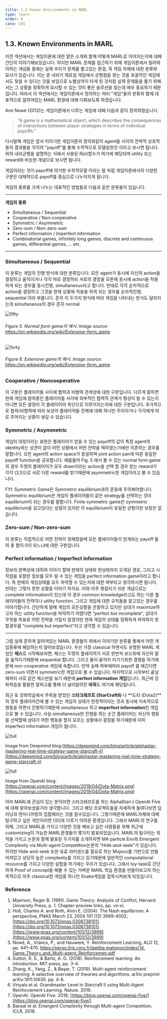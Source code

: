 ```yaml
---
title: 1.3 Known Environments in MARL
type: learn
order: 9
cate: CH1
---
```


## 1.3. Known Environments in MARL

이전 섹션에서는 게임이론에 대한 얕은 소개와 함께 어떻게 MARL로 이어지는지에 대해 간단히 이야기해보았습니다. 하지만 MARL 문제를 접근하기 위해 게임이론에서 빌려와야하는 개념들 중에는 실제 우리가 문제를 풀고있는 환경, 즉 게임 자체에 대한 분류와 묘사가 있습니다. 이는 존 내쉬가 제로섬 게임에서 균형점을 찾는 것을 포괄적인 게임에서도 찾을 수 있다는 것을 보임으로 노벨상까지 타게 된 것처럼 실제 문제들을 풀기 위해서는 그 상황을 정확하게 묘사할 수 있는 것이 좋은 솔루션을 찾는데 매우 중요하기 때문입니다. 따라서 이 섹션에서는 게임이론에서 정의하는 여러 "게임"들의 분류와 함께 대표적으로 알려져있는 MARL 환경에 대해 다뤄보도록 하겠습니다. 

Ann Nowé (2012)는 게임이론에서 다루는 게임에 대해 다음과 같이 정의하였습니다. 

> "A game is a mathematical object, which describes the consequences
of interactions between player strategies in terms of individual payoffs."

다시말해 게임은 앞서 이야기한 게임이론의 정의와같이 agent들 사이의 전략적 상호작용의 결과물을 각각의 "payoff"를 통해 수학적으로 모델링한것 이라고 보시면 됩니다. 위의 내쉬균형을 설명하는 식에서 사용된 $R(\sigma)$함수가 여기에 해당되며 utility 또는 reward와 비슷한 개념으로 보시면 됩니다. 

게임이라는 것이 payoff에 의거한 수학적모델 이라는 말 처럼 게임이론에서의 다양한 구분은 대체적으로 payoff를 중심으로 나누어지게 됩니다. 

게임의 종류를 크게 나누는 대표적인 방법들로 다음과 같은 분류들이 있습니다. 

---

**게임의 종류**

- Simultaneous / Sequential
- Cooperative / Non-cooperative
- Symmetric / Asymmetric
- Zero-sum / Non-zero-sum
- Perfect information / Imperfect information
- Combinatorial games, infinitely long games, discrete and continuous games, differential games, ... etc.

---

### Simultaneous / Sequential

이 분류는 게임의 진행 방식에 대한 분류입니다. 모든 agent가 동시에 자신의 action을 결정하고 움직이거나 각각 따로 결정하되 서로의 결정을 모른채 동시에 action을 적용하게 되는 경우를 동시진행, simultaneous라고 합니다. 반대로 각각 순차적으로 action을 결정하고 그것을 현재 상황에 적용을 하게 되는 경우를 순차적진행, sequential 이라 부릅니다. 흔히 이 두가지 방식에 따라 게임을 나타내는 방식도 달라지는데 simultaneous의 경우 흔히 normal

![fifty](https://mas-tutorials.s3.ap-northeast-2.amazonaws.com/NG.png)
###### Figure 5. Normal form game의 예시. Image source: <a href="https://en.wikipedia.org/wiki/Extensive-form_game">https://en.wikipedia.org/wiki/Extensive-form_game</a>


![forty](https://mas-tutorials.s3.ap-northeast-2.amazonaws.com/EG.png)
###### Figure 6. Extensive game의 예시. Image source: <a href="https://en.wikipedia.org/wiki/Extensive-form_game">https://en.wikipedia.org/wiki/Extensive-form_game</a>


### Cooperative / Noncooperative

이 구분은 플레이어들 사이에 협력과 비협력 관계성에 대한 구분입니다. 다르게 말하면 현재 게임에 참여중인 플레이어들 사이에 외부적인 협력적 관계가 형성이 될 수 있는지 아니면 모든 결정이 각 플레이어의 독단으로 이루어지는지에 대한 구분입니다. 추가적으로 협력/비협력에 따라 보상이 플레이어들 전체에 대해 하나만 주어지거나 각각에게 따로 주어지는 상황이 생길 수 있습니다.

### Symmetric / Asymmetric

게임이 대칭이라는 표현은 플레이어가 얻을 수 있는 payoff의 값이 특정 agent의 identity와는 상관이 없이 어떤 상황에서 어떤 전략을 택하였는가에만 의존하는 경우를 말합니다. 모든 agent의 action space가 동일하며 joint action pair에 따른 동일한 payoff function을 공유합니다.
예를들어 Fig. 5 에서 볼 수 있는 normal form game의 경우 두명의 플레이어가 모두 down이라는 action을 선택 할 경우 받는 reward가 각각 (3,1)으로 서로 다른 reward를 받기때문에 asymmetric한 게임이라고 볼 수 있습니다. 

FYI: Symmetric Game은 Symmetric equilibrium과의 혼동에 주의해야합니다. Symmetric equilibrium은 게임의 플레이어들이 같은 strategy를 선택하는 것이 equilibrium이 되는 경우를 말합니다. Finite symmetric game은 symmetric equilibrium을 갖고있다는 성질이 있지만 이 equilibrium이 유일한 균형이란 보장은 없습니다.

### Zero-sum / Non-zero-sum

이 분류는 직접적으로 어떤 전략이 정해졌을때 모든 플레이어들이 얻게되는 payoff 들의 총 합이 0이 되느냐에 대한 구분입니다. 

### Perfect information / Imperfect information

정보의 완벽성에 대하여 이야기 할때 현재의 상태와 현상태까지 오게된 경로, 그리고 시작점을 포함한 정보를 모두 알 수 있는 게임을 perfect information game이라고 합니다. 즉 현재의 게임상태를 모두 파악할 수 있는지에 대한 여부라고 생각하시면 됩니다. 반대는 그렇지 못한 상황을 이야기 하지요. 이와 아주 헷갈리기 쉬운 개념으로는 complete information이 있는데 이 경우 common knowledge라고도 하는 다른 플레이어들의 전략이나 utility function, 그리고 게임에 대한 규칙들을 알고있는 경우를 이야기합니다. 간단하게 말해 게임의 모든상황을 관찰하고 있지만 상대가 maximize하고자 하는 utility function을 파악하기 어렵다면 "perfect but incomplete", 상대가 무엇을 목표로 어떤 전략을 가질지 알겠지만 현재 게임의 상태를 정확하게 파악하지 못할경우를 "complete but imperfect"라고 생각할 수 있습니다. 

---

그럼 실제 흔하게 알려져있는 MARL 환경들이 위에서 이야기한 분류를 통해서 어떤 게임종류에 해당하는지 알아보겠습니다. 우선 가장 classical 하면서도 유명한 MARL 게임인 **체스**로 시작해보자면, 체스는 두명의 플레이어가 서로 한번씩 보드위에 자신의 말을 움직이기때문에 sequential 합니다. 그리고 둘이 끝까지 이기기위한 경쟁을 하기때문에 non-cooperative 게임에 속합니다. 만약 승패 여부에따라 payoff 를 매긴다면 zero-sum 이면서 symmetric한 게임으로 볼 수 있습니다. 마지막으로 시작부터 끝날때까지 서로 같은 체스판을 보기 때문에 **perfect information 게임**입니다. 최근에 강화학습을 활용한 알파고를 통해 더 널리알려진 **바둑**도 여기에 해당됩니다.

최근 또 강화학습에서 주목을 받았던 **스타크래프트 (StarCraftII)** 나 **도타 (Dota2)**의 경우 플레이어간에 볼 수 있는 게임의 상태가 한정적이라는 것과 동시에 지속적으로 행동을 하면서 진행하기때문에 simultaneous 하고 **imperfect information**인 게임으로 볼 수 있습니다. 사실 simultaneous한 진행을 하는 순간 플레이어는 자신의 행동을 선택할때 상대가 어떤 행동을 할지 모르는 상황에서 결정을 하기때문에 이미 imperfect information 게임이 됩니다.

![full](https://lh3.googleusercontent.com/ckm-3GlBQJ4zbNzfiW97yPqj5PVC0qIbRg42FL35EbDkhWoCNxyNZMMJN-f6VZmLMRbyBk2PArLQ-jDxlHbsE3_YaDUmcxUvMf8M=w2048-rw-v1)

Image from Deepmind blog:[https://deepmind.com/blog/article/alphastar-mastering-real-time-strategy-game-starcraft-ii](https://deepmind.com/blog/article/alphastar-mastering-real-time-strategy-game-starcraft-ii)

![full](https://openai.com/content/images/2019/04/Dota-Matrix.png)

Image from OpenAI blog: [https://openai.com/content/images/2019/04/Dota-Matrix.png](https://openai.com/content/images/2019/04/Dota-Matrix.png)

아마 MARL에 관심이 있는 분이라면 스타크래프트를 하는 AlphaStar나 OpenAI Five에 대해 찾아보셨을거라 생각합니다. 그리고 해당 프로젝트들을 자세하게 들여다보면 딥러닝과 엔지니어링의 집합체라는 것을 알수있습니다. 그렇기때문에 MARL자체에 대해 탐구하고 싶은 개인이라면 더더욱 다루기 어려운 환경입니다. 그래서 MARL의 연구를 위해, 그리고 MARL을 가지고 다양한 것을 해보고 싶은 사람들을 위해 최근에 customizing이 가능한 MARL환경들이 몇가지 발표되었습니다. MARL의 탐구라는 목적을 가지고 논문과 함께 발표된 두가지를 소개하자면 MA particle Env와 Emergent Complexity via Multi-agent Competition논문의 "Hide-and-seek"가 있습니다. 하지만 Hide-and-seek 또한 유료 라이센스를 필요로 하는 Mujoco를 기반으로 만들어져있고 상당히 높은 complexity를 가지고 있기때문에 일반적인 computational resource를 가지고 다양한 실험을 하기에는 무리가 있습니다. 그래서 toy-task로 간단하게 Proof of concept을 해볼 수 있는 가벼운 MARL 학습 환경을 만들어보고자 하는 목적으로 아주 classical한 게임중 하나인 Snake게임을 접목시켜보게 되었습니다.

### Reference

1. Myerson, Roger B. (1991). Game Theory: Analysis of Conflict, Harvard University Press, p. 1. Chapter-preview links, pp. vii–xi.
2. Holt, Charles A. and Roth, Alvin E. (2004). The Nash equilibrium: A perspective, PNAS March 23, 2004 101 (12) 3999-4002; [https://doi.org/10.1073/pnas.0308738101](https://doi.org/10.1073/pnas.0308738101). [https://www.pnas.org/content/101/12/3999](https://www.pnas.org/content/101/12/3999)
3. Nowé, A., Vrancx, P., and Hauwere, Y. Reinforcement Learning, ALO 12, pp. 441–470. [https://perso.liris.cnrs.fr/laetitia.matignon/index/14. Game_Theory_and_Multi-agent_Reinforcemen.pdf](https://perso.liris.cnrs.fr/laetitia.matignon/index/14.%20Game_Theory_and_Multi-agent_Reinforcemen.pdf)
4. Sutton, R. S., & Barto, A. G. (2018). Reinforcement learning: An introduction. MIT press, pp. 3-4.
5. Zhang, K., Yang, Z., & Başar, T. (2019). Multi-agent reinforcement learning: A selective overview of theories and algorithms. arXiv preprint arXiv:1911.10635. pp. 4-6.
6. Vinyals et al. Grandmaster Level in Starcraft II using Multi-Agent Reinforcement Learning. Nature. 2019. 
7. OpenAI. OpenAI Five. 2018; [https://blog.openai.com/openai-five/](https://blog.openai.com/openai-five/)
8. Bansal et al. Emergent Complexity through Multi-agent Competition. ICLR, 2018.